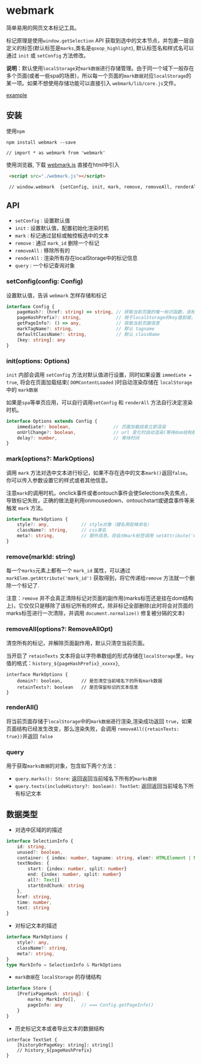# webmark

简单易用的网页文本标记工具。

标记原理是使用`window.getSelection` API 获取到选中的文本节点，并包裹一层自定义的标签(默认标签是`marks`,类名是`qoxop_highlight`), 默认标签名和样式名可以通过 `init` 或 `setConfig` 方法修改。

**说明**：默认使用`localStorage`对`mark数据`进行存储管理。由于同一个域下一般存在多个页面(或者一些spa的场景)，所以每一个页面的`mark数据`对应`localStorage`的某一项。如果不想使用存储功能可以直接引入 `webmark/lib/core.js`文件。

[example](https://qoxop.github.io/webmark/)

## 安装

使用`npm`
```
npm install webmark --save

// import * as webmark from 'webmark'
```
使用浏览器, 下载 [webmark.js](http://files.codcats.com/2020_03_08/webmark.js) 直接在html中引入
```html
 <script src="./webmark.js"></script>

 // window.webmark  {setConfig, init, mark, remove, removeAll, renderAll, query}
```


## API
- `setConfig` : 设置默认值
- `init` : 设置默认值，配置初始化渲染时机
- `mark` : 标记通过鼠标或触控板选中的文本
- `remove` : 通过 `mark_id` 删除一个标记
- `removeAll` : 移除所有的
- `renderAll` : 渲染所有存在localStorage中的标记信息
- `query` : 一个标记查询对象

### setConfig(config: Config)

设置默认值，告诉 `webmark` 怎样存储和标记


```typescript
interface Config {
    pageHash?: (href: string) => string, // 获取当前页面的唯一标识函数，该标识将用于存储的key值
    pageHashPrefix?: string,             // 用于localStorage的key值前缀，必须足够特别，避免冲突
    getPageInfo?: () => any,             // 获取当前页面信息
    markTagName?: string,                // 默认 tagname         
    defaultClassName?: string,           // 默认 className
    [key: string]: any
}

```

### init(options: Options)

`init` 内部会调用 `setConfig` 方法对默认值进行设置，同时如果设置 `immediate = true`, 将会在页面加载结束( `DOMContentLoaded` )时自动渲染存储在 `localStorage` 中的 `mark数据`

如果是`spa`等单页应用，可以自行调用`setConfig` 和 `renderAll` 方法自行决定渲染时机。

```typescript
interface Options extends Config {
    immediate?: boolean,                // 页面加载结束立即渲染
    onUrlChange?: boolean,              // url 变化时自动渲染(等待dom结构稳定)
    delay?: number,                     // 等待时间
}

```

### mark(options?: MarkOptions)

调用 `mark` 方法对选中文本进行标记，如果不存在选中的文本`mark()`返回`false`。
你可以传入参数设置它的样式或者其他信息。

注意`mark`的调用时机，onclick事件或者ontouch事件会使Selections失去焦点，导致标记失败，正确的做法是利用onmousedown、ontouchstart或键盘事件等来触发
`mark` 方法。
```typescript
interface MarkOptions {
    style?: any,            // style对象（键名用驼峰命名）
    className?: string,     // css类名
    meta?: string,          // 额外信息，将会对mark标签调用 setAttribute('meta_data', JSON.stringify(mark.meta))
}
```

### remove(markId: string)

每一个`marks`元素上都有一个 `mark_id` 属性，可以通过`markElem.getAttribute('mark_id')` 获取得到，将它传递给`remove` 方法就一个删除一个标记了.

注意：`remove` 并不会真正清除标记对页面的副作用(marks标签还是挂在dom结构上)，它仅仅只是移除了该标记所有的样式，除非标记全部删除(此时将会对页面的marks标签进行一次清除，并调用 `document.normalize()` 修复被分隔的文本)

### removeAll(options?: RemoveAllOpt)

清空所有的标记，并解除页面副作用，默认只清空当前页面。

当开启了 `retainTexts` 文本将会以字符串数组的形式存储在`localStorage`里，`key` 值的格式：`history_${pageHashPrefix}_xxxxx}`,
```
interface MarkOptions {
    domain?: boolean,       // 是否清空当前域名下的所有mark数据
    retainTexts?: boolean   // 是否保留标记的文本信息
}
```

### renderAll()

将当前页面存储于`localStorage`中的`mark数据`进行渲染,渲染成功返回 `true`，如果页面结构已经发生改变，那么渲染失败，会调用 `removeAll({retainTexts:  true})`并返回 `false`

### query

用于获取`marks数据`的对象，包含如下两个方法：

- `query.marks(): Store`: 返回返回当前域名下所有的`marks数据`
- `query.texts(includeHistory?: boolean): TextSet`: 返回返回当前域名下所有标记文本

## 数据类型

- 对选中区域的的描述
```typescript
interface SelectionInfo {
    id: string,
    unused?: boolean,    
    container: { index: number, tagname: string, elem?: HTMLElement | Node},
    textNodes: {
        start: {index: number, split: number}
        end: {index: number, split: number}
        all?: Text[]
        startEndChunk: string
    },
    href: string,
    time: number,
    text: string
}

```
- 对标记文本的描述
```typescript
interface MarkOptions {
    style?: any,
    className?: string,
    meta?: string,
}
type MarkInfo = SelectionInfo & MarkOptions
```

- `mark数据`在 `localStorage` 的存储结构
```typescript
interface Store {
    [PrefixPageHash: string]: {
        marks: MarkInfo[],
        pageInfo: any       // === Config.getPageInfo()
    }
}
```
- 历史标记文本或者导出文本的数据结构
```
interface TextSet {
    [historyOrPageKey: string]: string[] 
    // history_${pageHashPrefix}
}
```
